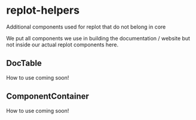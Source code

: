 # replot-helpers
Additional components used for replot that do not belong in core

We put all components we use in building the documentation / website but not inside our actual replot components here.

## DocTable
How to use coming soon!

## ComponentContainer
How to use coming soon!
